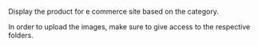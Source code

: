 Display the product for e commerce site based on the category.

In order to upload the images, make sure to give access to the respective folders.